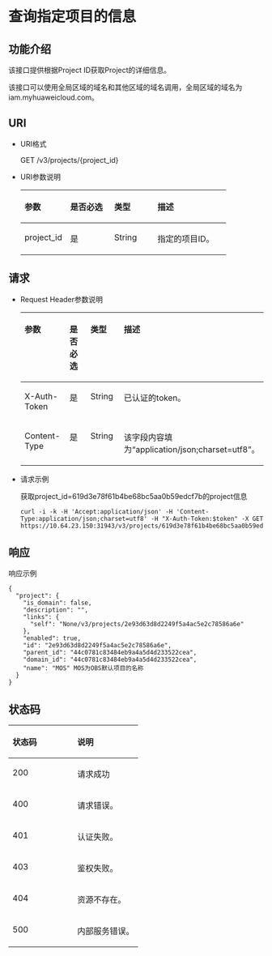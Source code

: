 # 查询指定项目的信息<a name="zh-cn_topic_0066154567"></a>

## 功能介绍<a name="section19935195953515"></a>

该接口提供根据Project ID获取Project的详细信息。

该接口可以使用全局区域的域名和其他区域的域名调用，全局区域的域名为iam.myhuaweicloud.com。

## URI<a name="section1935145911357"></a>

-   URI格式

    GET /v3/projects/\{project\_id\}

-   URI参数说明

    <a name="table1893565913351"></a>
    <table><thead align="left"><tr id="row09361359123517"><th class="cellrowborder" valign="top" width="22.207779222077793%" id="mcps1.1.5.1.1"><p id="p11936175963512"><a name="p11936175963512"></a><a name="p11936175963512"></a>参数</p>
    </th>
    <th class="cellrowborder" valign="top" width="21.41785821417858%" id="mcps1.1.5.1.2"><p id="p16936115915351"><a name="p16936115915351"></a><a name="p16936115915351"></a>是否必选</p>
    </th>
    <th class="cellrowborder" valign="top" width="21.03789621037896%" id="mcps1.1.5.1.3"><p id="p17936145912357"><a name="p17936145912357"></a><a name="p17936145912357"></a>类型</p>
    </th>
    <th class="cellrowborder" valign="top" width="35.33646635336466%" id="mcps1.1.5.1.4"><p id="p8936105919358"><a name="p8936105919358"></a><a name="p8936105919358"></a>描述</p>
    </th>
    </tr>
    </thead>
    <tbody><tr id="row1993655983519"><td class="cellrowborder" valign="top" width="22.207779222077793%" headers="mcps1.1.5.1.1 "><p id="p193655973518"><a name="p193655973518"></a><a name="p193655973518"></a>project_id</p>
    </td>
    <td class="cellrowborder" valign="top" width="21.41785821417858%" headers="mcps1.1.5.1.2 "><p id="p13936175953511"><a name="p13936175953511"></a><a name="p13936175953511"></a>是</p>
    </td>
    <td class="cellrowborder" valign="top" width="21.03789621037896%" headers="mcps1.1.5.1.3 "><p id="p1093614590357"><a name="p1093614590357"></a><a name="p1093614590357"></a>String</p>
    </td>
    <td class="cellrowborder" valign="top" width="35.33646635336466%" headers="mcps1.1.5.1.4 "><p id="p109368599354"><a name="p109368599354"></a><a name="p109368599354"></a>指定的项目ID。</p>
    </td>
    </tr>
    </tbody>
    </table>


## 请求<a name="section199361259143511"></a>

-   Request Header参数说明

    <a name="table693655912359"></a>
    <table><thead align="left"><tr id="row393615592358"><th class="cellrowborder" valign="top" width="22.21%" id="mcps1.1.5.1.1"><p id="p1793645910353"><a name="p1793645910353"></a><a name="p1793645910353"></a>参数</p>
    </th>
    <th class="cellrowborder" valign="top" width="21.15%" id="mcps1.1.5.1.2"><p id="p10937459173515"><a name="p10937459173515"></a><a name="p10937459173515"></a>是否必选</p>
    </th>
    <th class="cellrowborder" valign="top" width="21.15%" id="mcps1.1.5.1.3"><p id="p9937259113513"><a name="p9937259113513"></a><a name="p9937259113513"></a>类型</p>
    </th>
    <th class="cellrowborder" valign="top" width="35.49%" id="mcps1.1.5.1.4"><p id="p129378597357"><a name="p129378597357"></a><a name="p129378597357"></a>描述</p>
    </th>
    </tr>
    </thead>
    <tbody><tr id="row693710598354"><td class="cellrowborder" valign="top" width="22.21%" headers="mcps1.1.5.1.1 "><p id="p493710593358"><a name="p493710593358"></a><a name="p493710593358"></a>X-Auth-Token</p>
    </td>
    <td class="cellrowborder" valign="top" width="21.15%" headers="mcps1.1.5.1.2 "><p id="p3937165913358"><a name="p3937165913358"></a><a name="p3937165913358"></a>是</p>
    </td>
    <td class="cellrowborder" valign="top" width="21.15%" headers="mcps1.1.5.1.3 "><p id="p49375592351"><a name="p49375592351"></a><a name="p49375592351"></a>String</p>
    </td>
    <td class="cellrowborder" valign="top" width="35.49%" headers="mcps1.1.5.1.4 "><p id="p193713595351"><a name="p193713595351"></a><a name="p193713595351"></a>已认证的token。</p>
    </td>
    </tr>
    <tr id="row19373595350"><td class="cellrowborder" valign="top" width="22.21%" headers="mcps1.1.5.1.1 "><p id="p9937135912358"><a name="p9937135912358"></a><a name="p9937135912358"></a>Content-Type</p>
    </td>
    <td class="cellrowborder" valign="top" width="21.15%" headers="mcps1.1.5.1.2 "><p id="p8937155973512"><a name="p8937155973512"></a><a name="p8937155973512"></a>是</p>
    </td>
    <td class="cellrowborder" valign="top" width="21.15%" headers="mcps1.1.5.1.3 "><p id="p29371159103518"><a name="p29371159103518"></a><a name="p29371159103518"></a>String</p>
    </td>
    <td class="cellrowborder" valign="top" width="35.49%" headers="mcps1.1.5.1.4 "><p id="p193795920356"><a name="p193795920356"></a><a name="p193795920356"></a>该字段内容填为<span class="parmvalue" id="parmvalue15770141162311"><a name="parmvalue15770141162311"></a><a name="parmvalue15770141162311"></a>“application/json;charset=utf8”</span>。</p>
    </td>
    </tr>
    </tbody>
    </table>


-   请求示例

    获取project\_id=619d3e78f61b4be68bc5aa0b59edcf7b的project信息

    ```
    curl -i -k -H 'Accept:application/json' -H 'Content-Type:application/json;charset=utf8' -H "X-Auth-Token:$token" -X GET https://10.64.23.150:31943/v3/projects/619d3e78f61b4be68bc5aa0b59edcf7b
    ```


## 响应<a name="section293813595352"></a>

响应示例

```
{
  "project": {
    "is_domain": false,
    "description": "",
    "links": {
      "self": "None/v3/projects/2e93d63d8d2249f5a4ac5e2c78586a6e"
    },
    "enabled": true,
    "id": "2e93d63d8d2249f5a4ac5e2c78586a6e",
    "parent_id": "44c0781c83484eb9a4a5d4d233522cea",
    "domain_id": "44c0781c83484eb9a4a5d4d233522cea",
    "name": "MOS" MOS为OBS默认项目的名称
  }
}
```

## 状态码<a name="section594020590359"></a>

<a name="table179401559183514"></a>
<table><thead align="left"><tr id="row169401559133520"><th class="cellrowborder" valign="top" width="50%" id="mcps1.1.3.1.1"><p id="p5940155913353"><a name="p5940155913353"></a><a name="p5940155913353"></a>状态码</p>
</th>
<th class="cellrowborder" valign="top" width="50%" id="mcps1.1.3.1.2"><p id="p1494035916353"><a name="p1494035916353"></a><a name="p1494035916353"></a>说明</p>
</th>
</tr>
</thead>
<tbody><tr id="row3942185963517"><td class="cellrowborder" valign="top" width="50%" headers="mcps1.1.3.1.1 "><p id="p2942125933518"><a name="p2942125933518"></a><a name="p2942125933518"></a>200</p>
</td>
<td class="cellrowborder" valign="top" width="50%" headers="mcps1.1.3.1.2 "><p id="p794285911357"><a name="p794285911357"></a><a name="p794285911357"></a>请求成功</p>
</td>
</tr>
<tr id="row1494285920350"><td class="cellrowborder" valign="top" width="50%" headers="mcps1.1.3.1.1 "><p id="p094295913357"><a name="p094295913357"></a><a name="p094295913357"></a>400</p>
</td>
<td class="cellrowborder" valign="top" width="50%" headers="mcps1.1.3.1.2 "><p id="p14942135920353"><a name="p14942135920353"></a><a name="p14942135920353"></a>请求错误。</p>
</td>
</tr>
<tr id="row14942185913516"><td class="cellrowborder" valign="top" width="50%" headers="mcps1.1.3.1.1 "><p id="p994255919358"><a name="p994255919358"></a><a name="p994255919358"></a>401</p>
</td>
<td class="cellrowborder" valign="top" width="50%" headers="mcps1.1.3.1.2 "><p id="p3942155993513"><a name="p3942155993513"></a><a name="p3942155993513"></a>认证失败。</p>
</td>
</tr>
<tr id="row1494295910356"><td class="cellrowborder" valign="top" width="50%" headers="mcps1.1.3.1.1 "><p id="p99421759203517"><a name="p99421759203517"></a><a name="p99421759203517"></a>403</p>
</td>
<td class="cellrowborder" valign="top" width="50%" headers="mcps1.1.3.1.2 "><p id="p5942195912351"><a name="p5942195912351"></a><a name="p5942195912351"></a>鉴权失败。</p>
</td>
</tr>
<tr id="row209421659163510"><td class="cellrowborder" valign="top" width="50%" headers="mcps1.1.3.1.1 "><p id="p159428594358"><a name="p159428594358"></a><a name="p159428594358"></a>404</p>
</td>
<td class="cellrowborder" valign="top" width="50%" headers="mcps1.1.3.1.2 "><p id="p1394295911357"><a name="p1394295911357"></a><a name="p1394295911357"></a>资源不存在。</p>
</td>
</tr>
<tr id="row3942859163516"><td class="cellrowborder" valign="top" width="50%" headers="mcps1.1.3.1.1 "><p id="p894215993514"><a name="p894215993514"></a><a name="p894215993514"></a>500</p>
</td>
<td class="cellrowborder" valign="top" width="50%" headers="mcps1.1.3.1.2 "><p id="p14942115963512"><a name="p14942115963512"></a><a name="p14942115963512"></a>内部服务错误。</p>
</td>
</tr>
</tbody>
</table>

